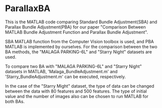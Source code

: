 # ParallaxBA

This is the MATLAB code comparing Standard Bundle Adjustment(SBA) and Parallax Bundle Adjustment(PBA) for our paper "Comparison Between MATLAB Bundle Adjustment Function and Parallax Bundle Adjustment".

SBA MATLAB function from the Computer Vision toolbox is used, and PBA MATLAB is implemented by ourselves. 
For the comparison between the two BA methods, the "MALAGA PARKING-6L" and "Starry Night" datasets are used.

To compare two BA with "MALAGA PARKING-6L" and "Starry Night" datasets in MATLAB, 'Malaga_BundleAdjustment.m' and 'Starry_BundleAdjustment.m' can be executed, respectively.

In the case of the "Starry Might" dataset, the type of data can be changed between the data with 80 features and 500 features. The type of initial value and the number of images also can be chosen to run MATLAB for both BAs.
